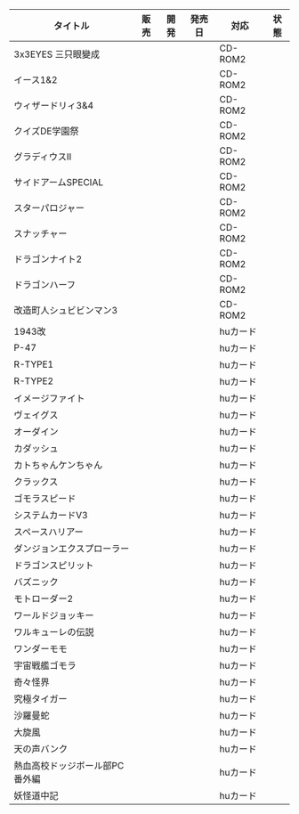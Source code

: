 | タイトル | 販売 | 開発 | 発売日 | 対応 | 状態 |
| ---- | ---- | ---- | ---- | ---- | ---- |
| 3x3EYES 三只眼變成 |  |  |  | CD-ROM2 |  |
| イース1&2 |  |  |  | CD-ROM2 |  |
| ウィザードリィ3&4 |  |  |  | CD-ROM2 |  |
| クイズDE学園祭 |  |  |  | CD-ROM2 |  |
| グラディウスⅡ |  |  |  | CD-ROM2 |  |
| サイドアームSPECIAL |  |  |  | CD-ROM2 |  |
| スターパロジャー |  |  |  | CD-ROM2 |  |
| スナッチャー |  |  |  | CD-ROM2 |  |
| ドラゴンナイト2 |  |  |  | CD-ROM2 |  |
| ドラゴンハーフ |  |  |  | CD-ROM2 |  |
| 改造町人シュビビンマン3 |  |  |  | CD-ROM2 |  |
| 1943改 |  |  |  | huカード |  |
| P-47 |  |  |  | huカード |  |
| R-TYPE1 |  |  |  | huカード |  |
| R-TYPE2 |  |  |  | huカード |  |
| イメージファイト |  |  |  | huカード |  |
| ヴェイグス |  |  |  | huカード |  |
| オーダイン |  |  |  | huカード |  |
| カダッシュ |  |  |  | huカード |  |
| カトちゃんケンちゃん |  |  |  | huカード |  |
| クラックス |  |  |  | huカード |  |
| ゴモラスピード |  |  |  | huカード |  |
| システムカードV3 |  |  |  | huカード |  |
| スペースハリアー |  |  |  | huカード |  |
| ダンジョンエクスプローラー |  |  |  | huカード |  |
| ドラゴンスピリット |  |  |  | huカード |  |
| バズニック |  |  |  | huカード |  |
| モトローダー2 |  |  |  | huカード |  |
| ワールドジョッキー |  |  |  | huカード |  |
| ワルキューレの伝説 |  |  |  | huカード |  |
| ワンダーモモ |  |  |  | huカード |  |
| 宇宙戦艦ゴモラ |  |  |  | huカード |  |
| 奇々怪界 |  |  |  | huカード |  |
| 究極タイガー |  |  |  | huカード |  |
| 沙羅曼蛇 |  |  |  | huカード |  |
| 大旋風 |  |  |  | huカード |  |
| 天の声バンク |  |  |  | huカード |  |
| 熱血高校ドッジボール部PC番外編 |  |  |  | huカード |  |
| 妖怪道中記 |  |  |  | huカード |  |
